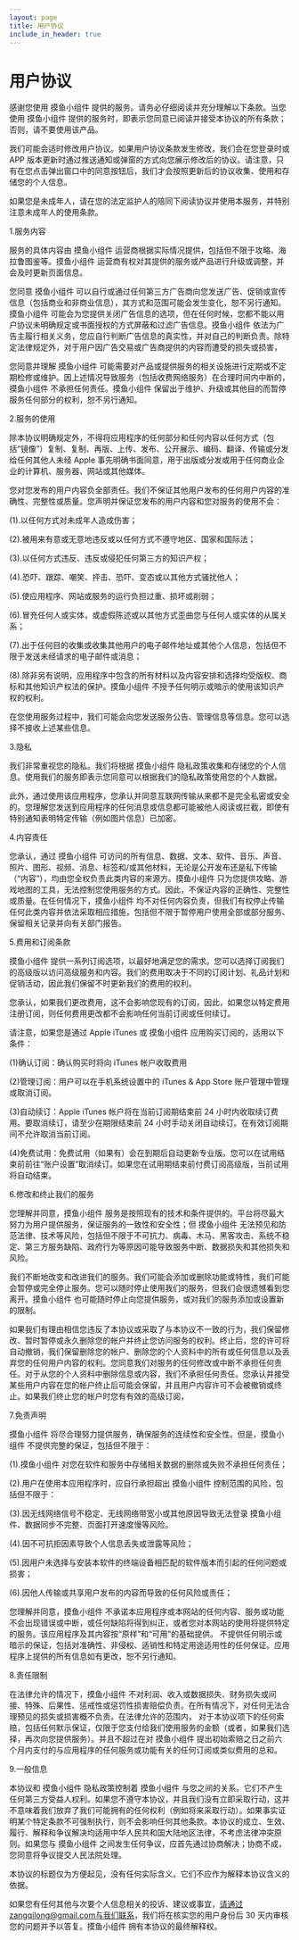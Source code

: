 ```yaml
---
layout: page
title: 用户协议
include_in_header: true
---
```


# 用户协议

感谢您使用 摸鱼小组件 提供的服务。请务必仔细阅读并充分理解以下条款。当您使用 摸鱼小组件 提供的服务时，即表示您同意已阅读并接受本协议的所有条款；否则，请不要使用该产品。

我们可能会适时修改用户协议。如果用户协议条款发生修改，我们会在您登录时或 APP 版本更新时通过推送通知或弹窗的方式向您展示修改后的协议。请注意，只有在您点击弹出窗口中的同意按钮后，我们才会按照更新后的协议收集、使用和存储您的个人信息。

如果您是未成年人，请在您的法定监护人的陪同下阅读协议并使用本服务，并特别注意未成年人的使用条款。

1.服务内容

服务的具体内容由 摸鱼小组件 运营商根据实际情况提供，包括但不限于攻略、海拉鲁图鉴等。摸鱼小组件 运营商有权对其提供的服务或产品进行升级或调整，并会及时更新页面信息。

您同意 摸鱼小组件 可以自行或通过任何第三方广告商向您发送广告、促销或宣传信息（包括商业和非商业信息），其方式和范围可能会发生变化，恕不另行通知。摸鱼小组件 可能会为您提供关闭广告信息的选项，但在任何时候，您都不能以用户协议未明确规定或书面授权的方式屏蔽和过滤广告信息。摸鱼小组件 依法为广告主履行相关义务，您应自行判断广告信息的真实性，并对自己的判断负责。除特定法律规定外，对于用户因广告交易或广告商提供的内容而遭受的损失或损害，

您同意并理解 摸鱼小组件 可能需要对产品或提供服务的相关设施进行定期或不定期检修或维护。因上述情况导致服务（包括收费网络服务）在合理时间内中断的，摸鱼小组件 不承担任何责任。摸鱼小组件 保留出于维护、升级或其他目的而暂停服务任何部分的权利，恕不另行通知。

2.服务的使用

除本协议明确规定外，不得将应用程序的任何部分和任何内容以任何方式（包括“镜像”）复制、复制、再版、上传、发布、公开展示、编码、翻译、传输或分发给任何其他人未经 Apple 事先明确书面同意，用于出版或分发或用于任何商业企业的计算机、服务器、网站或其他媒体。

您对您发布的用户内容负全部责任。我们不保证其他用户发布的任何用户内容的准确性、完整性或质量。您声明并保证您发布的用户内容和您对服务的使用不会：

(1).以任何方式对未成年人造成伤害；

(2).被用来有意或无意地违反或以任何方式不遵守地区、国家和国际法；

(3).以任何方式违反、违反或侵犯任何第三方的知识产权；

(4).恐吓、跟踪、嘲笑、抨击、恐吓、变态或以其他方式骚扰他人；

(5).使应用程序、网站或服务的运行负担过重、损坏或削弱；

(6).冒充任何人或实体，或虚假陈述或以其他方式歪曲您与任何人或实体的从属关系；

(7).出于任何目的收集或收集其他用户的电子邮件地址或其他个人信息，包括但不限于发送未经请求的电子邮件或消息；

(8).除非另有说明，应用程序中包含的所有材料以及内容安排和选择均受版权、商标和其他知识产权法的保护。摸鱼小组件 不授予任何明示或暗示的使用该知识产权的权利。

在您使用服务过程中，我们可能会向您发送服务公告、管理信息等信息。您可以选择不接收上述某些信息。

3.隐私

我们非常重视您的隐私。我们将根据 摸鱼小组件 隐私政策收集和存储您的个人信息。使用我们的服务即表示您同意可以根据我们的隐私政策使用您的个人数据。

此外，通过使用该应用程序，您承认并同意互联网传输从来都不是完全私密或安全的。您理解您发送到应用程序的任何消息或信息都可能被他人阅读或拦截，即使有特别通知表明特定传输（例如图片信息）已加密。

4.内容责任

您承认，通过 摸鱼小组件 可访问的所有信息、数据、文本、软件、音乐、声音、照片、图形、视频、消息、标签和/或其他材料，无论是公开发布还是私下传输（“内容”），均由您全权负责此类内容的来源方。摸鱼小组件 只为您提供攻略、游戏地图的工具，无法控制您使用服务的方式。因此，不保证内容的正确性、完整性或质量。在任何情况下，摸鱼小组件 均不对任何内容负责，但我们有权停止传输任何此类内容并依法采取相应措施，包括但不限于暂停用户使用全部或部分服务、保留相关记录并向有关部门报告。

5.费用和订阅条款

摸鱼小组件 提供一系列订阅选项，以最好地满足您的需求。您可以选择订阅我们的高级版以访问高级服务和内容。我们的费用取决于不同的订阅计划、礼品计划和促销活动，因此我们保留不时更新我们的费用的权利。

您承认，如果我们更改费用，这不会影响您现有的订阅，因此，如果您以特定费用注册订阅，则任何费用更改都不会影响任何当前订阅或任何续订。

请注意，如果您是通过 Apple iTunes 或 摸鱼小组件 应用购买订阅的，适用以下条件：

(1)确认订阅：确认购买时将向 iTunes 帐户收取费用

(2)管理订阅：用户可以在手机系统设置中的 iTunes & App Store 账户管理中管理或取消订阅。

(3)自动续订：Apple iTunes 帐户将在当前订阅期结束前 24 小时内收取续订费用。要取消续订，请至少在期限结束前 24 小时手动关闭自动续订。在有效订阅期间不允许取消当前订阅。

(4)免费试用：免费试用（如果有）会在到期后自动更新专业版。您可以在试用结束前前往“账户设置”取消续订。如果您在试用期结束前付费订阅高级版，当前试用将自动结束。

6.修改和终止我们的服务

您理解并同意，摸鱼小组件 服务是按照现有的技术和条件提供的。平台将尽最大努力为用户提供服务，保证服务的一致性和安全性；但 摸鱼小组件 无法预见和防范法律、技术等风险，包括但不限于不可抗力、病毒、木马、黑客攻击、系统不稳定、第三方服务缺陷、政府行为等原因可能导致服务中断、数据损失和其他损失和风险。

我们不断地改变和改进我们的服务。我们可能会添加或删除功能或特性，我们可能会暂停或完全停止服务。您可以随时停止使用我们的服务，但我们会很遗憾看到您离开。摸鱼小组件 也可能随时停止向您提供服务，或对我们的服务添加或设置新的限制。

如果我们有理由相信您违反了本协议或采取了与本协议不一致的行为，我们保留修改、暂时暂停或永久删除您的帐户并终止您访问服务的权利。终止后，您的许可将自动撤销，我们保留删除您的帐户、删除您的个人资料中的所有或任何信息以及丢弃您的任何用户内容的权利。您同意我们对服务的任何修改或中断不承担任何责任。对于从您的个人资料中删除信息或内容，我们不承担任何责任。您承认并接受某些用户内容在您的帐户终止后可能会保留，并且用户内容许可不会被撤销或终止。如果我们终止您的帐户时您有有效的高级订阅，

7.免责声明

摸鱼小组件 将尽合理努力提供服务，确保服务的连续性和安全性。但是，摸鱼小组件 不提供完整的保证，包括但不限于：

(1).摸鱼小组件 对您在软件和服务中存储相关数据的删除或失败不承担任何责任；

(2).用户在使用本应用程序时，应自行承担超出 摸鱼小组件 控制范围的风险，包括但不限于：

(3).因无线网络信号不稳定、无线网络带宽小或其他原因导致无法登录 摸鱼小组件、数据同步不完整、页面打开速度慢等风险。

(4).因不可抗拒因素导致个人信息丢失或泄露等风险；

(5).因用户未选择与安装本软件的终端设备相匹配的软件版本而引起的任何问题或损害；

(6).因他人传输或共享用户发布的内容而导致的任何风险或责任；

您理解并同意，摸鱼小组件 不承诺本应用程序或本网站的任何内容、服务或功能不会出现错误或中断，或任何缺陷将得到纠正，或者您对本网站的使用将提供特定的服务。该应用程序及其内容按“原样”和“可用”的基础提供。 不提供任何明示或暗示的保证，包括对准确性、非侵权、适销性和特定用途适用性的任何保证。应用程序上提供的所有信息如有更改，恕不另行通知。

8.责任限制

在法律允许的情况下，摸鱼小组件 不对利润、收入或数据损失、财务损失或间接、特殊、后果性、惩戒性或惩罚性损害赔偿负责。在所有情况下，对任何无法合理预见的损失或损害概不负责。在法律允许的范围内， 对于本协议项下的任何索赔，包括任何默示保证，仅限于您支付给我们使用服务的金额（或者，如果我们选择，再次向您提供服务）。并且不超过在对 摸鱼小组件 提出初始索赔之日之前六个月内支付的与应用程序的任何服务或功能有关的任何订阅或类似费用的总和。

9.一般信息

本协议和 摸鱼小组件 隐私政策控制着 摸鱼小组件 与您之间的关系。它们不产生任何第三方受益人权利。如果您不遵守本协议，并且我们没有立即采取行动，这并不意味着我们放弃了我们可能拥有的任何权利（例如将来采取行动）。如果事实证明某个特定条款不可强制执行，则不会影响任何其他条款。本协议的成立、生效、履行、解释和争议解决均适用中华人民共和国大陆地区法律，不考虑法律冲突原则。如果您与 摸鱼小组件 之间发生任何争议，应首先通过协商解决；协商不成，您同意将争议提交人民法院处理。

本协议的标题仅为方便起见，没有任何实际含义。它们不应作为解释本协议含义的依据。

如果您有任何其他与次要个人信息相关的投诉、建议或事宜，请通过zangqilong@gmail.com与我们联系，我们将在核实您的用户身份后 30 天内审核您的问题并予以答复。摸鱼小组件 拥有本协议的最终解释权。
